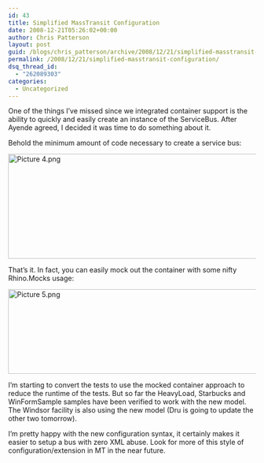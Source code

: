```yaml
---
id: 43
title: Simplified MassTransit Configuration
date: 2008-12-21T05:26:02+00:00
author: Chris Patterson
layout: post
guid: /blogs/chris_patterson/archive/2008/12/21/simplified-masstransit-configuration.aspx
permalink: /2008/12/21/simplified-masstransit-configuration/
dsq_thread_id:
  - "262089303"
categories:
  - Uncategorized
---
```

One of the things I&#8217;ve missed since we integrated container support is the ability to quickly and easily create an instance of the ServiceBus. After Ayende agreed, I decided it was time to do something about it.

Behold the minimum amount of code necessary to create a service bus:

<img src="http://lostechies.com/chrispatterson/files/2011/03/Picture-4.png" alt="Picture 4.png" border="0" width="620" height="213" />

That&#8217;s it. In fact, you can easily mock out the container with some nifty Rhino.Mocks usage:

<img src="http://lostechies.com/chrispatterson/files/2011/03/Picture-5.png" alt="Picture 5.png" border="0" width="619" height="172" />

I&#8217;m starting to convert the tests to use the mocked container approach to reduce the runtime of the tests. But so far the HeavyLoad, Starbucks and WinFormSample samples have been verified to work with the new model. The Windsor facility is also using the new model (Dru is going to update the other two tomorrow).

I&#8217;m pretty happy with the new configuration syntax, it certainly makes it easier to setup a bus with zero XML abuse. Look for more of this style of configuration/extension in MT in the near future.